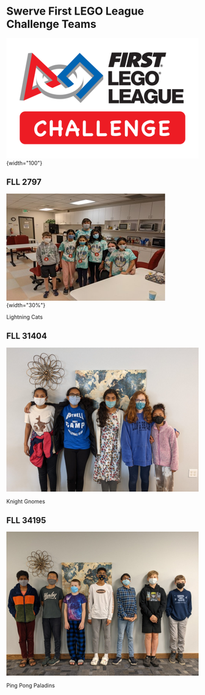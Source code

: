 # Swerve First LEGO League Challenge Teams

![FLLC](../assets/images/logo_fllc_rgb.png){width="100"}

## FLL 2797

![Lightning Cats Team](../assets/images/fllc_2797_2022.jpg){width="30%"}

Lightning Cats

## FLL 31404

![Knight Gnomes Team](../assets/images/fllc_31404_2022.jpg)

Knight Gnomes

## FLL 34195

![Ping Pong Paladins Team](../assets/images/fllc_34195_2022.jpg)

Ping Pong Paladins
